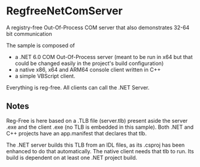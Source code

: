 # RegfreeNetComServer
A registry-free Out-Of-Process COM server that also demonstrates 32-64 bit communication

The sample is composed of
* a .NET 6.0 COM Out-Of-Process server (meant to be run in x64 but that could be changed easily in the project's build configuration)
* a native x86, x64 and ARM64 console client written in C++
* a simple VBScript client.

Everything is reg-free. All clients can call the .NET Server.

## Notes
Reg-Free is here based on a .TLB file (server.tlb) present aside the server .exe and the client .exe (no TLB is embedded in this sample). Both .NET and C++ projects have an app.manifest that declares that tlb.

The .NET server builds this TLB from an IDL files, as its .csproj has been enhanced to do that automatically.
The native client needs that tlb to run. Its build is dependent on at least one .NET project build.
